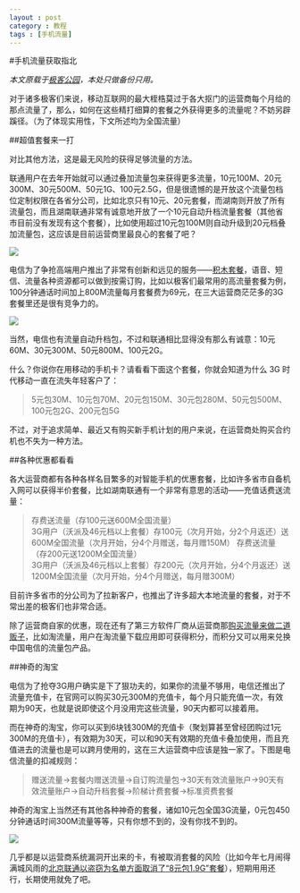 ```yaml
---
layout : post
category : 教程
tags : [手机流量]
---
```


#手机流量获取指北

*本文原载于[极客公园](http://www.geekpark.net/read/view/191644)，本处只做备份只用。*

对于诸多极客们来说，移动互联网的最大桎梏莫过于各大抠门的运营商每个月给的那点流量了，那么，如何在这些精打细算的套餐之外获得更多的流量呢？不妨另辟蹊径。（为了体现实用性，下文所述均为全国流量）

##超值套餐来一打

对比其他方法，这是最无风险的获得足够流量的方法。

联通用户在去年开始就可以通过叠加流量包来获得更多流量，10元100M、20元300M、30元500M、50元1G、100元2.5G，但是很遗憾的是开放这个流量包档位定制权限在各省分公司，比如北京只有10元、20元套餐，而湖南则开放了所有流量包，而且湖南联通非常有诚意地开放了一个10元自动升档流量套餐（其他省市目前没有发现有这个套餐），比如使用超过10元包100M则自动升级到20元档叠加流量包，这应该是目前运营商里最良心的套餐了吧？

![](http://geekpark-img.qiniudn.com/uploads/reading/seed/e23a6abea1aadd5c5a15e89eab22e417.jpg)

电信为了争抢高端用户推出了非常有创新和远见的服务——[积木套餐](http://www.189.cn/diy/)，语音、短信、流量各种资源都可以做到按需订购，比如以极客们最常用的高流量套餐为例，100分钟通话时间加上800M流量每月套餐费为69元，在三大运营商茫茫多的3G套餐里还是很有竞争力的。

![](http://geekpark-img.qiniudn.com/uploads/reading/seed/612519ec6b4579ee314e28ee189279c9.jpg)

当然，电信也有流量自动升档包，不过和联通相比显得没有那么有诚意：10元60M、30元300M、50元800M、100元2G。

什么？你说你在用移动的手机卡？请看看下面这个套餐，你就会知道为什么 3G 时代移动一直在流失年轻客户了：

> 5元包30M、10元包70M、20元包150M、30元包280M、50元包500M、100元包2G、200元包5G

不过，对于追求简单、最近又有购买新手机计划的用户来说，在运营商处购买合约机也不失为一种方法。

##各种优惠都看看

各大运营商都有各种各样名目繁多的对智能手机的优惠套餐，比如许多省市自备机入网可以获得半价套餐，比如湖南联通有一个非常有意思的活动——充值话费送流量：  
>    存费送流量（存100元送600M全国流量）   
> 3G用户（沃派及46元档以上套餐）存100元（次月开始，分2个月返还）送600M全国流量（次月开始，分4个月赠送，每月赠150M）
>存费送流量（存200元送1200M全国流量）     
>   3G用户（沃派及46元档以上套餐）存200元（次月开始，分4个月返还）送1200M全国流量（次月开始，分4个月赠送，每月赠300M）

目前许多省市的分公司为了拉新客户，也推出了许多超大本地流量的套餐，对于不常出差的极客们也非常合适。

除了运营商自家的优惠，现在还有了第三方软件厂商从运营商那[购买流量来做二道贩子](http://www.geekpark.net/read/view/190490)，比如淘流量，用户在淘流量下载应用即可获得积分，而积分又可以用来兑换中国电信的流量包产品。

##神奇的淘宝

电信为了抢夺3G用户确实是下了狠功夫的，如果你的流量不够用，电信还推出了流量充值卡，在官网可以购买30元300M的充值卡，每个月只能充值一次，有效期为90天，也就是说即使这个月没用完这些流量，90天内都可以接着用。

而在神奇的淘宝，你可以买到6块钱300M的充值卡（聚划算甚至曾经团购过1元300M的充值卡），有效期为30天，可以和90天有效期的充值卡叠加使用，而且充值进去的流量也是可以跨月使用的，这在三大运营商中应该是独一家了。下图是电信流量的扣减规则：
> 赠送流量→套餐内赠送流量→自订购流量包→30天有效流量账户→90天有效流量账户→自动升档套餐→阶梯计费套餐→标准资费套餐

神奇的淘宝上当然还有其他各种神奇的套餐，诸如10元包全国3G流量，0元包450分钟通话时间300M流量等等，只有你想不到的，没有你找不到的。

![](http://geekpark-img.qiniudn.com/uploads/reading/seed/ac3261e08f5fcd06b6fc45d8ae5f0117.jpg)

几乎都是以运营商系统漏洞开出来的卡，有被取消套餐的风险（比如今年七月闹得满城风雨的[北京联通以盗窃为名单方面取消了“8元包1.9G”套餐](http://news.xinhuanet.com/tech/2013-07/16/c_125013047.htm)），短期用用还行，长期使用就免了吧。


